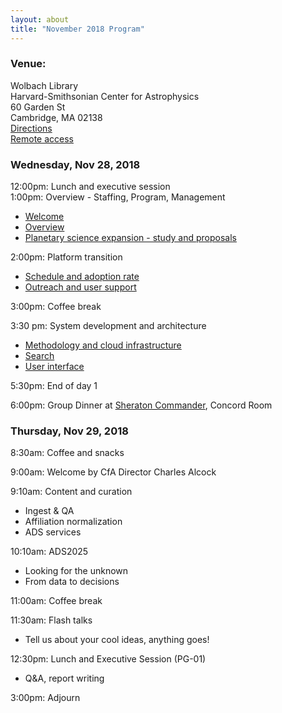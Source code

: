 ```yaml
---
layout: about
title: "November 2018 Program"
---
```


### Venue:
Wolbach Library  
Harvard-Smithsonian Center for Astrophysics  
60 Garden St  
Cambridge, MA 02138  
[Directions](https://www.cfa.harvard.edu/about/directions-cfa-60-garden-street)  
[Remote access](https://hangouts.google.com/hangouts/_/cfa.harvard.edu/adsug)

### Wednesday, Nov 28, 2018
12:00pm: Lunch and executive session  
1:00pm: Overview - Staffing, Program, Management 
- [Welcome](https://drive.google.com/a/cfa.harvard.edu/file/d/16HONOB_d0XQnZrITnwfLYZTuVbvu5K-B/view?usp=sharing)
- [Overview](https://drive.google.com/a/cfa.harvard.edu/file/d/1TV3AjJrTMskPqpOxSqr8wNvTFroCIFGq/view?usp=sharing)
- [Planetary science expansion - study and proposals](https://drive.google.com/a/cfa.harvard.edu/file/d/1GFVhrWpsUctGMw_DpK7gLSILtbDgnj_g/view?usp=sharing)

2:00pm: Platform transition
- [Schedule and adoption rate](https://drive.google.com/a/cfa.harvard.edu/file/d/1IkCpOgCPakhUHIJsSopTad-pp9mhdegD/view?usp=sharing)
- [Outreach and user support](https://drive.google.com/a/cfa.harvard.edu/file/d/1FVlngWM6x4pYMXtmhdsTzNykjMlSY8mt/view?usp=sharing)

3:00pm: Coffee break

3:30 pm: System development and architecture
- [Methodology and cloud infrastructure](https://drive.google.com/a/cfa.harvard.edu/file/d/1S1YCo66mim9VRDK-OvBUX2w5r29OR72P/view?usp=sharing)
- [Search](https://drive.google.com/a/cfa.harvard.edu/file/d/1UpXagIoL2m6qMns1gs3WP25ZPssxEKUW/view?usp=sharing)
- [User interface](https://drive.google.com/a/cfa.harvard.edu/file/d/1joVbuAfRTVsIdimvbBXYzakoP6Qqo7e0/view?usp=sharing)

5:30pm: End of day 1

6:00pm: Group Dinner at [Sheraton Commander](https://goo.gl/maps/bhnYnSq2gPt), Concord Room

### Thursday, Nov 29, 2018
8:30am: Coffee and snacks

9:00am: Welcome by CfA Director Charles Alcock

9:10am: Content and curation
- Ingest & QA
- Affiliation normalization
- ADS services

10:10am: ADS2025
- Looking for the unknown
- From data to decisions

11:00am: Coffee break

11:30am: Flash talks
- Tell us about your cool ideas, anything goes!

12:30pm: Lunch and Executive Session (PG-01)
- Q&A, report writing

3:00pm: Adjourn

